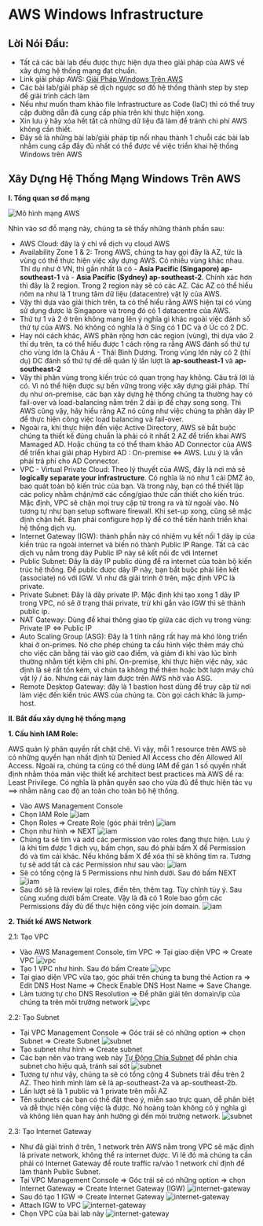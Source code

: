 # AWS Windows Infrastructure 
## Lời Nói Đầu: 

 - Tất cả các bài lab đều được thực hiện dựa theo giải pháp của AWS về
   xây dựng hệ thống mạng đạt chuẩn.
 - Link giải pháp AWS: [Giải Pháp Windows Trên
   AWS](https://aws-labs.net/winlab0-buildinfra.html)
 - Các bài lab/giải pháp sẽ dịch ngược sơ đồ hệ thống thành step by step
   để giải trình cách làm
 - Nếu như muốn tham khảo file Infrastructure as Code (IaC) thì có thể
   truy cập đường dẫn đã cung cấp phía trên khi thực hiện xong. 
 - Xin lưu ý hãy xóa hết tất cả những dữ liệu đã làm để tránh chi phí
   AWS không  cần thiết. 
 - Đây sẽ là những bài lab/giải pháp típ nối nhau thành 1 chuỗi các bài
   lab nhằm cung cấp đầy đủ nhất có thể được về việc triển khai hệ thống
   Windows trên AWS

## Xây Dựng Hệ Thống Mạng Windows Trên AWS

 **I. Tổng quan sơ đồ mạng**
 
![Mô hình mạng AWS](https://github.com/minhhung1706/AWS-Windows-Infrastructure/blob/d80492df28586e7b4e1519ee79f4b4d4511b02c0/images/Network-Diagram.png)

Nhìn vào sơ đồ mạng này, chúng ta sẽ thấy những thành phần sau:

 - AWS Cloud: đây là ý chỉ về dịch vụ cloud AWS
 - Availability Zone 1 & 2: Trong AWS, chúng ta hay gọi đây là AZ, tức
   là vùng có thể thực hiện việc xây dựng AWS. Có nhiều vùng khác nhau.
   Thí dụ như ở VN, thì gần nhất là có - **Asia Pacific  (Singapore)
   ap-southeast-1** và  -  **Asia Pacific  (Sydney) ap-southeast-2**. Chính
   xác hơn thì đây là 2 region. Trong 2 region này sẽ có các AZ. Các AZ
   có thể hiểu nôm na như là 1 trung tâm dữ liệu (datacentre) vật lý của
   AWS. 
 - Vậy thì dựa vào giải thích trên, ta có thể hiểu rằng AWS hiện tại có
   vùng sử dụng được là Singapore và trong đó có 1 datacentre của AWS.
 - Thứ tự 1 và 2 ở trên không mang lên ý nghĩa gì khác ngoài việc đánh
   số thứ tự của AWS. Nó không có nghĩa là ở Sing có 1 DC và ở Úc có 2
   DC. 
 - Hay nói cách khác, AWS phân rộng hơn các region (vùng), thì dựa vào 2
   thí dụ trên, ta có thể hiểu được 1 cách rộng ra rằng AWS đánh số thứ
   tự cho vùng lớn là Châu Á - Thái Bình Dương. Trong vùng lớn này có 2
   (thí dụ) DC đánh số thứ tự để dễ quản lý lần lượt là
   **ap-southeast-1** và **ap-southeast-2**
 - Vậy thì phân vùng trong kiến trúc có quan trọng hay không. Câu trả lời là có. Vì nó thể hiện được sự bền vững trong việc xây dựng giải pháp. Thí dụ như on-premise, các bạn xây dựng hệ thống chúng ta thường hay có fail-over và load-balancing nằm trên 2 dải ip để chạy song song. Thì AWS cũng vậy, hãy hiểu rằng AZ nó cũng như việc chúng ta phân dảy IP để thực hiện công việc load balancing và fail-over. 
 - Ngoài ra, khi thực hiện đến việc Active Directory, AWS sẽ bắt buộc  chúng ta thiết kế đúng chuẩn là phải có ít nhất 2 AZ để triển khai AWS Mamaged AD. Hoặc chúng ta có thể tham khảo AD Connector của AWS để triển khai giải pháp Hybird AD : On-premise <=> AWS. Lưu ý là vẫn phải trả phí cho AD Connector. 
 - VPC - Virtual Private Cloud: Theo lý thuyết của AWS, đây là nơi mà sẽ **logically separate your infrastructure**. Có nghĩa là nó như 1 cái DMZ ảo, bao quát toàn bộ kiến trúc của bạn. Và trong này, bạn có thể thiết lập các policy nhằm chặn/mở các cổng/giao thức cần thiết cho kiến trúc. Mặc định, VPC sẽ chặn mọi truy cập từ trong ra và từ ngoài vào. Nó tương tự như bạn setup software firewall. Khi set-up xong, cũng sẽ mặc định chặn hết. Bạn phải configure hợp lý để có thể tiến hành triển khai hệ thống dịch vụ.
 - Internet Gateway (IGW): thành phần này có nhiệm vụ kết nối 1 dãy ip của kiến trúc ra ngoài internet và biến nó thành Public IP Range. Tất cả các dịch vụ nằm trong dảy Public IP này sẽ kết nối đc với Internet
 - Public Subnet: Đây là dãy IP public dùng để ra internet của toàn bộ kiến trúc hệ thống. Để public được dãy IP này, bạn bắt buộc phải liên kết (associate) nó với IGW. Vì như đã giải trình ở trên, mặc định VPC là private. 
 - Private Subnet: Đây là dãy private IP. Mặc định khi tạo xong 1 dãy IP trong VPC, nó sẽ ở trạng thái private, trừ khi gắn vào IGW thì sẽ thành public ip.
 - NAT Gateway: Dùng để khai thông giao típ giữa các dịch vụ trong vùng: Private IP <=> Public IP
 - Auto Scaling Group (ASG): Đây là 1 tính năng rất hay mà khó lòng triển khai ở on-primes. Nó cho phép chúng ta cấu hình việc thêm máy chủ cho việc cân bằng tải vào giờ cao điểm, và giảm đi khi vào lúc bình thường nhằm tiết kiệm chi phí. On-premise, khi thực hiện việc này, xác định là sẽ rất tốn kém, vì chún ta không thể thêm hoặc bớt lượn máy chủ vật lý / ảo. Nhưng cái này làm được trên AWS nhờ vào ASG. 
 - Remote Desktop Gateway: đây là 1 bastion host dùng để truy cập từ nơi làm việc đến kiến trúc AWS của chúng ta. Còn gọi cách khác là jump-host. 
 
**II. Bắt đầu xây dựng hệ thống mạng**

**1. Cấu hình IAM Role:** 

AWS quản lý phân quyền rất chặt chẽ. Vì vậy, mỗi 1 resource trên AWS sẽ có những quyền hạn nhất định từ Denied All Access cho đến Allowed All Access. Ngoài ra, chúng ta cũng có thể dùng IAM để gán 1 số quyền nhất định nhằm thỏa mãn việc thiết kế architect best practices mà AWS đề ra: Least Privilege. Có nghĩa là phân quyền sao cho vừa đủ để thực hiện tác vụ ==> nhằm nâng cao độ an toàn cho toàn bộ hệ thống. 
- Vào AWS Management Console 
- Chọn IAM Role
![iam](images/iam-1.jpg)
- Chọn Roles => Create Role (góc phải trên)
![iam](images/iam-2.jpg)
- Chọn như hình => NEXT
![iam](images/iam-3.jpg)
- Chúng ta sẽ tìm và add các permission vào roles đang thực hiện. Lưu ý là khi tìm được 1 dịch vụ, bấm chọn, sau đó phải bấm X để Permission đó và tìm cái khác. Nếu không bấm X để xóa thì sẽ không tìm ra. Tương tự sẽ add tất cả các Permission như sau vào:
![iam](images/iam-4.jpg)
- Sẽ có tổng cộng là 5 Permissions như hình dưới. Sau đó bấm NEXT
![iam](images/iam-5.jpg)
- Sau đó sẽ là review lại roles, điền tên, thêm tag. Tùy chỉnh tùy ý. Sau cùng xuống dưới bấm Create. Vậy là đã có 1 Role bao gồm các Permissions đầy đủ để thực hiện công việc join domain.
![iam](images/iam-6.jpg)

**2. Thiết kế AWS Network** 

2.1: Tạo VPC
- Vào AWS Management Console, tìm VPC => Tại giao diện VPC => Create VPC
![vpc](images/vpc-1.jpg)
- Tạo 1 VPC như hình. Sau đó bấm Create
![vpc](images/vpc-2.jpg)
- Tại giao diện VPC vừa tạo, góc phải trên chúng ta bung thẻ Action ra => Edit DNS Host Name => Check Enable DNS Host Name => Save Change. 
- Làm tương tự cho DNS Resolution => Để phân giải tên domain/ip của chúng ta trên môi trường network
![vpc](images/vpc-3.jpg)


2.2: Tạo Subnet
- Tại VPC Management Console => Góc trái sẽ có những option => chọn Subnet => Create Subnet
![subnet](images/subnet-1.jpg)
- Tạo subnet như hình => Create subnet
- Các bạn nên vào trang web này [Tự Động Chia Subnet](https://www.davidc.net/sites/default/subnets/subnets.html) để phân chia subnet cho hiệu quả, tránh sai sót
![subnet](images/subnet-2.jpg)
- Tương tự như vậy, chúng ta sẽ có tổng cộng 4 Subnets trải đều trên 2 AZ. Theo hình mình làm sẽ là ap-southeast-2a và ap-southeast-2b. 
- Lần lượt sẽ là 1 public và 1 private trên mỗi AZ
- Tên subnets các bạn có thể đặt theo ý, miễn sao trực quan, dễ phân biệt và dễ thực hiện công việc là được. Nó hoàng toàn không có ý nghĩa gì và không liên quan hay ảnh hưởng gì đến môi trường network. 
![subnet](images/subnet-3.jpg)

2.3: Tạo Internet Gateway
- Như đã giải trình ở trên, 1 network trên AWS nằm trong VPC sẽ mặc định là private network, không thể ra internet được. Vì lẽ đó mà chúng ta cần phải có Internet Gateway để route traffic ra/vào 1 network chỉ định để làm thành Public Subnet.
- Tại VPC Management Console => Góc trái sẽ có những option => chọn Internet Gateway => Create Internet Gateway (IGW)
![internet-gateway](images/igw-1.jpg)
- Sau đó tạo 1 IGW => Create Internet Gateway
![internet-gateway](images/igw-2.jpg)
- Attach IGW to VPC
![internet-gateway](images/igw-3.jpg)
- Chọn VPC của bài lab này
![internet-gateway](images/igw-4.jpg)
